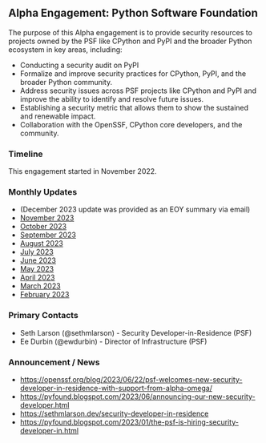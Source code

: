 ## Alpha Engagement: Python Software Foundation

The purpose of this Alpha engagement is to provide security resources to projects owned by the PSF
like CPython and PyPI and the broader Python ecosystem in key areas, including:

* Conducting a security audit on PyPI
* Formalize and improve security practices for CPython, PyPI, and the broader Python community.
* Address security issues across PSF projects like CPython and PyPI and improve the ability to identify and resolve future issues.
* Establishing a security metric that allows them to show the sustained and renewable impact.
* Collaboration with the OpenSSF, CPython core developers, and the community.

### Timeline

This engagement started in November 2022.

### Monthly Updates

* (December 2023 update was provided as an EOY summary via email)
* [November 2023](update-2023-11.md)
* [October 2023](update-2023-10.md)
* [September 2023](update-2023-09.md)
* [August 2023](update-2023-08.md)
* [July 2023](update-2023-07.md)
* [June 2023](update-2023-06.md)
* [May 2023](update-2023-05.md)
* [April 2023](update-2023-04.md)
* [March 2023](update-2023-03.md)
* [February 2023](update-2023-02.md)

### Primary Contacts

* Seth Larson (@sethmlarson) - Security Developer-in-Residence (PSF)
* Ee Durbin (@ewdurbin) - Director of Infrastructure (PSF)

### Announcement / News

* <https://openssf.org/blog/2023/06/22/psf-welcomes-new-security-developer-in-residence-with-support-from-alpha-omega/>
* <https://pyfound.blogspot.com/2023/06/announcing-our-new-security-developer.html>
* <https://sethmlarson.dev/security-developer-in-residence>
* <https://pyfound.blogspot.com/2023/01/the-psf-is-hiring-security-developer-in.html>